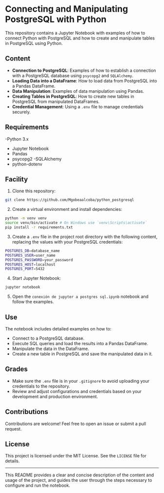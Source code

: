 # Connecting and Manipulating PostgreSQL with Python

This repository contains a Jupyter Notebook with examples of how to connect Python with PostgreSQL and how to create and manipulate tables in PostgreSQL using Python.

## Content

- **Connection to PostgreSQL**: Examples of how to establish a connection with a PostgreSQL database using `psycopg2` and `SQLAlchemy`.
- **Loading Data into a DataFrame**: How to load data from PostgreSQL into a Pandas DataFrame.
- **Data Manipulation**: Examples of data manipulation using Pandas.
- **Creating Tables in PostgreSQL**: How to create new tables in PostgreSQL from manipulated DataFrames.
- **Credential Management**: Using a `.env` file to manage credentials securely.

## Requirements

-Python 3.x
- Jupyter Notebook
- Pandas
- psycopg2
-SQLAlchemy
- python-dotenv

## Facility

1. Clone this repository:

 ```bash
 git clone https://github.com/Mgobeaalcoba/python_postgresql
 ```

2. Create a virtual environment and install dependencies:

 ```bash
 python -m venv venv
 source venv/bin/activate # On Windows use `venv\Scripts\activate`
 pip install -r requirements.txt
 ```

3. Create a `.env` file in the project root directory with the following content, replacing the values ​​with your PostgreSQL credentials:

 ```bash
 POSTGRES_DB=database_name
 POSTGRES_USER=user_name
 POSTGRES_PASSWORD=your_password
 POSTGRES_HOST=localhost
 POSTGRES_PORT=5432
 ```

4. Start Jupyter Notebook:

 ```bash
 jupyter notebook
 ```

5. Open the `conexión de jupyter a postgres sql.ipynb` notebook and follow the examples.

## Use

The notebook includes detailed examples on how to:

- Connect to a PostgreSQL database.
- Execute SQL queries and load the results into a Pandas DataFrame.
- Manipulate the data in the DataFrame.
- Create a new table in PostgreSQL and save the manipulated data in it.

## Grades

- Make sure the `.env` file is in your `.gitignore` to avoid uploading your credentials to the repository.
- Review and adjust configurations and credentials based on your development and production environment.

## Contributions

Contributions are welcome! Feel free to open an issue or submit a pull request.

## License

This project is licensed under the MIT License. See the `LICENSE` file for details.

---

This README provides a clear and concise description of the content and usage of the project, and guides the user through the steps necessary to configure and run the notebook.
